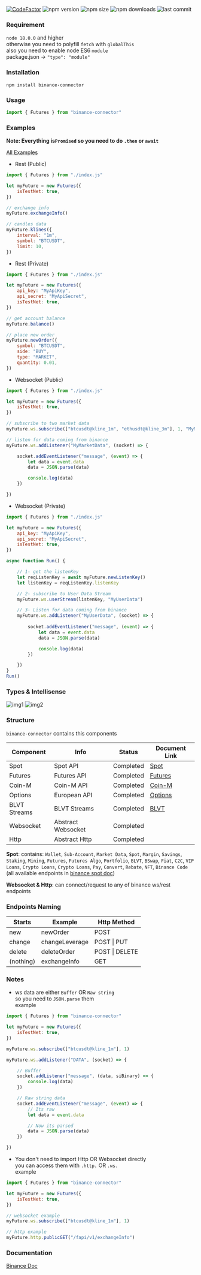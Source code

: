 [![CodeFactor](https://www.codefactor.io/repository/github/mhasanjb/binance-connector/badge)](https://www.codefactor.io/repository/github/mhasanjb/binance-connector)
![npm version](https://img.shields.io/npm/v/binance-connector)
![npm size](https://img.shields.io/bundlephobia/min/binance-connector/latest)
![npm downloads](https://img.shields.io/npm/dt/binance-connector)
![last commit](https://img.shields.io/github/last-commit/mhasanjb/binance-connector)

### Requirement
`node 18.0.0` and higher    
otherwise you need to polyfill `fetch` with `globalThis`    
also you need to enable node ES6 `module`    
package.json -> `"type": "module"`

### Installation
`npm install binance-connector`

### Usage
```js
import { Futures } from "binance-connector"
```

### Examples
**Note: Everything is`Promised` so you need to do `.then` or `await`**

[All Examples](https://github.com/mhasanjb/binance-connector/tree/main/examples)

- Rest (Public)

```js
import { Futures } from "./index.js"

let myFuture = new Futures({
    isTestNet: true,
})

// exchange info
myFuture.exchangeInfo()

// candles data
myFuture.klines({
    interval: "1m",
    symbol: "BTCUSDT",
    limit: 10,
})
```

- Rest (Private)

```js
import { Futures } from "./index.js"

let myFuture = new Futures({
    api_key: "MyApiKey",
    api_secret: "MyApiSecret",
    isTestNet: true,
})

// get account balance
myFuture.balance()

// place new order
myFuture.newOrder({
    symbol: "BTCUSDT",
    side: "BUY",
    type: "MARKET",
    quantity: 0.01,
})
```

- Websocket (Public)

```js
import { Futures } from "./index.js"

let myFuture = new Futures({
    isTestNet: true,
})

// subscribe to two market data
myFuture.ws.subscribe(["btcusdt@kline_1m", "ethusdt@kline_3m"], 1, "MyMarketData")

// listen for data coming from binance
myFuture.ws.addListener("MyMarketData", (socket) => {

    socket.addEventListener("message", (event) => {
        let data = event.data
        data = JSON.parse(data)

        console.log(data)
    })

})
```

- Websocket (Private)

```js
import { Futures } from "./index.js"

let myFuture = new Futures({
    api_key: "MyApiKey",
    api_secret: "MyApiSecret",
    isTestNet: true,
})

async function Run() {

    // 1- get the listenKey
    let reqListenKey = await myFuture.newListenKey()
    let listenKey = reqListenKey.listenKey

    // 2- subscribe to User Data Stream
    myFuture.ws.userStream(listenKey, "MyUserData")

    // 3- Listen for data coming from binance
    myFuture.ws.addListener("MyUserData", (socket) => {
        
        socket.addEventListener("message", (event) => {
            let data = event.data
            data = JSON.parse(data)

            console.log(data)
        })

    })
}
Run()
```


### Types & Intellisense
![img1](https://github.com/mhasanjb/binance-connector/blob/main/images/img01.png "img1")
![img2](https://github.com/mhasanjb/binance-connector/blob/main/images/img02.png "img2")


### Structure
`binance-connector` contains this components    

| Component     | Info               | Status        | Document Link        |
| ------------- |-------------       | ------------- | -------------        |
| Spot          | Spot API           | Completed     | [Spot](https://binance-docs.github.io/apidocs/spot/en/) |
| Futures       | Futures API        | Completed     | [Futures](https://binance-docs.github.io/apidocs/futures/en/) |
| Coin-M        | Coin-M API         | Completed     | [Coin-M](https://binance-docs.github.io/apidocs/delivery/en/) |
| Options       | European API       | Completed     | [Options](https://binance-docs.github.io/apidocs/voptions/en/) |
| BLVT Streams  | BLVT Streams       | Completed     | [BLVT](https://binance-docs.github.io/apidocs/spot/en/#websocket-blvt-info-streams) |
| Websocket     | Abstract Websocket | Completed     | |
| Http          | Abstract Http      | Completed     | |

**Spot**: contains: `Wallet`, `Sub-Account`, `Market Data`, `Spot`, `Margin`, `Savings`, `Staking`, `Mining`, `Futures`, `Futures Algo`, `Portfolio`, `BLVT`, `BSwap`, `Fiat`, `C2C`, `VIP Loans`, `Crypto Loans`, `Crypto Loans`, `Pay`, `Convert`, `Rebate`, `NFT`, `Binance Code` (all available endpoints in [binance spot doc](https://binance-docs.github.io/apidocs/spot/en/#change-log))

**Websocket & Http**: can connect/request to any of binance ws/rest endpoints

### Endpoints Naming
| Starts        | Example            | Http Method   |
| ------------- |-------------       | ------------- |
| new           | newOrder           | POST          |
| change        | changeLeverage     | POST \| PUT   |
| delete        | deleteOrder        | POST \| DELETE|
| (nothing)     | exchangeInfo       | GET           |

### Notes
- ws data are either `Buffer` OR `Raw string`    
so you need to `JSON.parse` them    
example    

```js
import { Futures } from "binance-connector"

let myFuture = new Futures({
    isTestNet: true,
})

myFuture.ws.subscribe(["btcusdt@kline_1m"], 1)

myFuture.ws.addListener("DATA", (socket) => {

    // Buffer
    socket.addListener("message", (data, siBinary) => {
        console.log(data)
    })

    // Raw string data
    socket.addEventListener("message", (event) => {
        // Its raw
        let data = event.data

        // Now its parsed
        data = JSON.parse(data)
    })

})
```

- You don't need to import Http OR Websocket directly    
you can access them with `.http.` OR `.ws.`    
example    

```js
import { Futures } from "binance-connector"

let myFuture = new Futures({
    isTestNet: true,
})

// websocket example
myFuture.ws.subscribe(["btcusdt@kline_1m"], 1)

// http example
myFuture.http.publicGET("/fapi/v1/exchangeInfo")
```

### Documentation
[Binance Doc](https://binance-docs.github.io/apidocs/futures/en/#general-info)